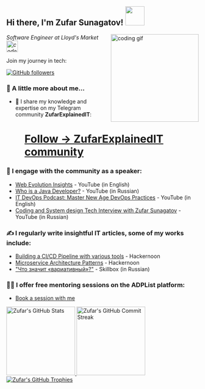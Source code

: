 <h2> Hi there, I'm Zufar Sunagatov! <img src="https://media.giphy.com/media/mGcNjsfWAjY5AEZNw6/giphy.gif" width="50"></h2>
<img align='right' src="https://media.giphy.com/media/M9gbBd9nbDrOTu1Mqx/giphy.gif" width="230" alt="coding gif">
<p><em>Software Engineer at Lloyd's Market <img src="https://media.giphy.com/media/fYSnHlufseco8Fh93Z/giphy.gif" width="30" alt="code gif"></em></p>

<p>Join my journey in tech:</p>

<p>
  <a href="https://github.com/Sunagatov">
    <img alt="GitHub followers" src="https://img.shields.io/github/followers/Sunagatov?label=follow&style=social">
  </a>
</p>

<h3>🚀 A little more about me...</h3>

<ul>
  <li>🔭 I share my knowledge and expertise on my Telegram community <strong>ZufarExplainedIT</strong>:</li>
  <ul>
    <h1><a href="https://t.me/zufarexplained">Follow -> ZufarExplainedIT community</a></h1>
  </ul>
</ul>

<h3>🎤 I engage with the community as a speaker:</h3>
    <ul>
      <li><a href="https://t.me/zufarexplained">Web Evolution Insights</a> - YouTube (in English)</li>
      <li><a href="https://www.youtube.com/watch?v=SKgqIiapTxg">Who is a Java Developer?</a> - YouTube (in Russian)</li>
      <li><a href="https://www.youtube.com/watch?v=Ib3DCX3oing">IT DevOps Podcast: Master New Age DevOps Practices</a> - YouTube (in English)</li>
      <li><a href="https://www.youtube.com/watch?v=1oaaB1c-oiQ">Coding and System design Tech Interview with Zufar Sunagatov</a> - YouTube (in Russian)</li>
    </ul>
<h3>✍️ I regularly write insightful IT articles, some of my works include:</h3>
    <ul>
      <li><a href="https://hackernoon.com/building-a-cicd-pipeline-with-aws-k8s-docker-ansible-git-github-apache-maven-and-jenkins">Building a CI/CD Pipeline with various tools</a> - Hackernoon</li>
      <li><a href="https://hackernoon.com/microservice-architecture-patterns-part-1-decomposition-patterns">Microservice Architecture Patterns</a> - Hackernoon</li>
      <li><a href="https://skillbox.ru/media/design/variable-prostymi-slovami/">"Что значит «вариативный»?"</a> - Skillbox (in Russian)</li>
    </ul>
<h3>👨‍🏫 I offer free mentoring sessions on the ADPList platform:</h3>
    <ul>
      <li><a href="https://adplist.org/mentors/zufar-sunagatov">Book a session with me</a></li>
    </ul>
</ul>

<p align="left">
  <a href="https://github.com/Sunagatov">
    <img height="180em" src="https://github-readme-stats.vercel.app/api?username=Sunagatov&show_icons=true&theme=vision-friendly-dark&include_all_commits=true&count_private=true" alt="Zufar's GitHub Stats"/>
    <img height="180em" src="https://github-readme-streak-stats.herokuapp.com/?user=Sunagatov&theme=vision-friendly-dark" alt="Zufar's GitHub Commit Streak" />
    <img src="https://github-profile-trophy.vercel.app/?username=Sunagatov&theme=onedark" alt="Zufar's GitHub Trophies" />
  </a>
</p>

